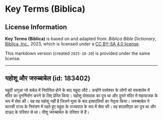 # Key Terms (Biblica)

## License Information

**Key Terms (Biblica)** is based on and adapted from: _Biblica Bible Dictionary_, [Biblica, Inc.](https://www.biblica.com/), 2023, which is licensed under a [CC BY-SA 4.0 license](https://creativecommons.org/licenses/by-sa/4.0/legalcode.en).

This markdown version (created `2025-10-20`) is provided under the same license.



--------------------------------

## यहोशू और जरुब्बाबेल (id: 183402)

यहूदी अगुआ जो बाबेल में निर्वासित होने के बाद यहूदा लौटे। उन्होंने परमेश्वर के लोगों को यरूशलेम में मंदिर का पुनर्निर्माण करने के लिए प्रेरित किया। यहोशू योसादक का पुत्र था और दूसरे मंदिर में महायाजक के रूप में सेवा की। यह वह यहोशू नहीं है जिसने मूसा के बाद इस्राएलियों का नेतृत्व किया। जरुब्बाबेल ने फारसी राज्य के नियंत्रण में रहते हुए यहूदा के राज्यपाल के रूप में सेवा की। वह शालतीएल का पुत्र था और दाऊद के परिवार से था। यीशु जरुब्बाबेल के परिवार से हैं।


